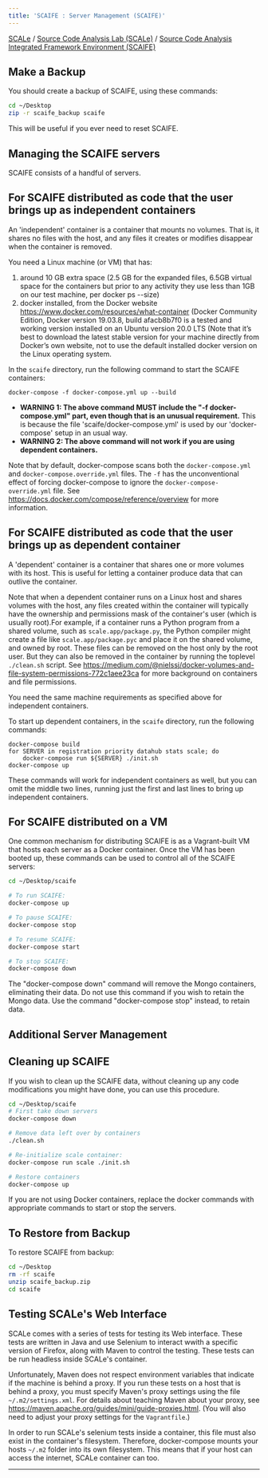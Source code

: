```yaml
---
title: 'SCAIFE : Server Management (SCAIFE)'
---
```


[SCALe](index.md) / [Source Code Analysis Lab (SCALe)](Welcome.md) / [Source Code Analysis Integrated Framework Environment (SCAIFE)](SCAIFE-Welcome.md)
<!-- <legal> -->
<!-- SCAIFE System version 1.2.2 -->
<!--  -->
<!-- Copyright 2020 Carnegie Mellon University. -->
<!--  -->
<!-- NO WARRANTY. THIS CARNEGIE MELLON UNIVERSITY AND SOFTWARE ENGINEERING -->
<!-- INSTITUTE MATERIAL IS FURNISHED ON AN "AS-IS" BASIS. CARNEGIE MELLON -->
<!-- UNIVERSITY MAKES NO WARRANTIES OF ANY KIND, EITHER EXPRESSED OR -->
<!-- IMPLIED, AS TO ANY MATTER INCLUDING, BUT NOT LIMITED TO, WARRANTY OF -->
<!-- FITNESS FOR PURPOSE OR MERCHANTABILITY, EXCLUSIVITY, OR RESULTS -->
<!-- OBTAINED FROM USE OF THE MATERIAL. CARNEGIE MELLON UNIVERSITY DOES NOT -->
<!-- MAKE ANY WARRANTY OF ANY KIND WITH RESPECT TO FREEDOM FROM PATENT, -->
<!-- TRADEMARK, OR COPYRIGHT INFRINGEMENT. -->
<!--  -->
<!-- [DISTRIBUTION STATEMENT F] Further dissemination only as directed by -->
<!-- OSD/ASD R&E (determination date: 2019-12-11) or higher DoD authority. -->
<!--  -->
<!-- Notice to DoD Subcontractors: This document may contain Covered -->
<!-- Defense Information (CDI).  Handling of this information is subject to -->
<!-- the controls identified in DFARS 252.204-7012 – SAFEGUARDING COVERED -->
<!-- DEFENSE INFORMATION AND CYBER INCIDENT REPORTING -->
<!--  -->
<!-- This Software includes and/or makes use of Third-Party Software -->
<!-- subject to its own license. -->
<!--  -->
<!-- This material includes field names used in the Software Assurance -->
<!-- Marketplace (SWAMP), a service that provides continuous software -->
<!-- assurance capabilities to developers and researchers at -->
<!-- https://www.mir-swamp.org/#.  Copyright © 2012-2020 The Morgridge -->
<!-- Institute for Research, Inc. All rights reserved.” -->
<!--  -->
<!-- This material includes field names used in the Software Assurance Tool -->
<!-- (SwAT), a tool that is used by analysts to analyze static analysis -->
<!-- alerts from multiple static analysis -->
<!-- tools. https://www.cerdec.army.mil/ Combat Capabilities Development -->
<!-- Command (CCDC) C5ISR Center. All rights reserved. -->
<!--  -->
<!-- DM19-1273 -->
<!-- </legal> -->

Make a Backup
-------------

You should create a backup of SCAIFE, using these commands:

```sh
cd ~/Desktop
zip -r scaife_backup scaife
```

This will be useful if you ever need to reset SCAIFE.


Managing the SCAIFE servers
-----------------

SCAIFE consists of a handful of servers.

## For SCAIFE distributed as code that the user brings up as independent containers

An 'independent' container is a container that mounts no volumes. That is, it shares no files with the host, and any files it creates or modifies disappear when the container is removed.

You need a Linux machine (or VM) that has:

1. around 10 GB extra space (2.5 GB for the expanded files, 6.5GB virtual space for the containers but prior to any activity they use less than 1GB on our test machine, per docker ps --size)
2. docker installed, from the Docker website https://www.docker.com/resources/what-container (Docker Community Edition, Docker version 19.03.8, build afacb8b7f0 is a tested and working version installed on an Ubuntu version 20.0 LTS (Note that it’s best to download the latest stable version for your machine directly from Docker’s own website, not to use the default installed docker version on the Linux operating system.


In the `scaife` directory, run the following command to start the SCAIFE containers:
```
docker-compose -f docker-compose.yml up --build
```
* **WARNING 1: The above command MUST include the "-f docker-compose.yml" part, even though that is an unusual requirement.** This is because the file 'scaife/docker-compose.yml' is used by our 'docker-compose' setup in an usual way.
* **WARNING 2: The above command will not work if you are using dependent containers.**


Note that by default, docker-compose scans both the `docker-compose.yml` and `docker-compose.override.yml` files. The `-f` has the unconventional effect of forcing docker-compose to ignore the `docker-compose-override.yml` file. See  https://docs.docker.com/compose/reference/overview for more information.

## For SCAIFE distributed as code that the user brings up as dependent container

A 'dependent' container is a container that shares one or more volumes with its host. This is useful for letting a container produce data that can outlive the container.

Note that when a dependent container runs on a Linux host and shares volumes with the host, any files created within the container will typically have the ownership and permissions mask of the container's user (which is usually root).For example, if a container runs a Python program from a shared volume, such as `scale.app/package.py`, the Python compiler might create a file like `scale.app/package.pyc` and place it on the shared volume, and owned by root. These files can be removed on the host only by the root user. But they can also be removed in the container by running the toplevel `./clean.sh` script. See https://medium.com/@nielssj/docker-volumes-and-file-system-permissions-772c1aee23ca for more background on containers and file permissions.

You need the same machine requirements as specified above for independent containers.

To start up dependent containers, in the `scaife` directory, run the following commands:
```
docker-compose build
for SERVER in registration priority datahub stats scale; do
    docker-compose run ${SERVER} ./init.sh
docker-compose up
```
These commands will work for independent containers as well, but you can omit the middle two lines, running just the first and last lines to bring up independent containers.


## For SCAIFE distributed on a VM

One common mechanism for distributing SCAIFE is as a Vagrant-built VM that hosts each server as a Docker container. Once the VM has been booted up, these commands can be used to control all of the SCAIFE servers:

```sh
cd ~/Desktop/scaife

# To run SCAIFE:
docker-compose up

# To pause SCAIFE:
docker-compose stop

# To resume SCAIFE:
docker-compose start

# To stop SCAIFE:
docker-compose down
```

The "docker-compose down" command will remove the Mongo containers, eliminating their data. Do not use this command if you wish to retain the Mongo data.
Use the command "docker-compose stop" instead, to retain data.

## Additional Server Management

Cleaning up SCAIFE
------------------

If you wish to clean up the SCAIFE data, without cleaning up any code modifications you might have done, you can use this procedure.

```sh
cd ~/Desktop/scaife
# First take down servers
docker-compose down

# Remove data left over by containers
./clean.sh

# Re-initialize scale container:
docker-compose run scale ./init.sh

# Restore containers
docker-compose up
```

If you are not using Docker containers, replace the docker commands with appropriate commands to start or stop the servers.

To Restore from Backup
-------------

To restore SCAIFE from backup:

```sh
cd ~/Desktop
rm -rf scaife
unzip scaife_backup.zip
cd scaife
```

Testing SCALe's Web Interface
---------------

SCALe comes with a series of tests for testing its Web interface. These tests are written in Java and use Selenium to interact wwith a specific version of Firefox, along with Maven to control the testing. These tests can be run headless inside SCALe's container.

Unfortunately, Maven does not respect environment variables that indicate if the machine is behind a proxy. If you run these tests on a host that is behind a proxy, you must specify Maven's proxy settings using the file `~/.m2/settings.xml`. For details about teaching Maven about your proxy, see https://maven.apache.org/guides/mini/guide-proxies.html.  (You will also need to adjust your proxy settings for the `Vagrantfile`.)

In order to run SCALe's selenium tests inside a container, this file must also exist in the container's filesystem. Therefore, docker-compose mounts your hosts `~/.m2` folder into its own filesystem.  This means that if your host can access the internet, SCALe container can too.

------------------------------------------------------------------------
